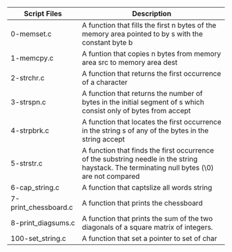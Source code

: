 
| Script Files | Description |
| ----------- | ----------- |
| 0-memset.c |A function that fills the first n bytes of the memory area pointed to by s with the constant byte b |
| 1-memcpy.c | A funtion that copies n bytes from memory area src to memory area dest |
| 2-strchr.c | A function that returns the first occurrence of a character |
| 3-strspn.c | A function that returns the number of bytes in the initial segment of s which consist only of bytes from accept |
| 4-strpbrk.c | A function that locates the first occurrence in the string s of any of the bytes in the string accept |
| 5-strstr.c | A function that finds the first occurrence of the substring needle in the string haystack. The terminating null bytes (\0) are not compared |
| 6-cap_string.c | A function that captslize all words string |
| 7-print_chessboard.c | A function that prints the chessboard |
|8-print_diagsums.c | A function that prints the sum of the two diagonals of a square matrix of integers. |
|100-set_string.c | A function that set a pointer to set of char |
